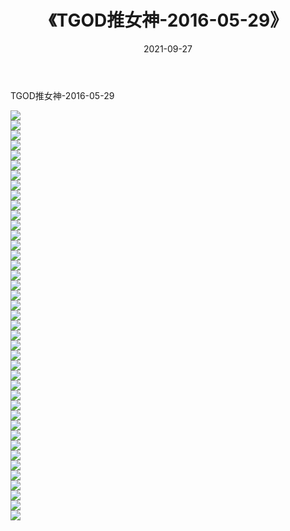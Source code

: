 ﻿---
layout: post
title:  《TGOD推女神-2016-05-29》
date:   2021-09-27
img: http://img.660000.xyz/Sharelink/网络美图/2021/TGOD推女神-2016-05-29/000.jpg
categories: [美女, 清纯, 唯美]
---

TGOD推女神-2016-05-29

  ![](http://img.660000.xyz/Sharelink/网络美图/2021/TGOD推女神-2016-05-29/001.jpg) <br> ![](http://img.660000.xyz/Sharelink/网络美图/2021/TGOD推女神-2016-05-29/002.jpg) <br> ![](http://img.660000.xyz/Sharelink/网络美图/2021/TGOD推女神-2016-05-29/003.jpg) <br> ![](http://img.660000.xyz/Sharelink/网络美图/2021/TGOD推女神-2016-05-29/004.jpg) <br> ![](http://img.660000.xyz/Sharelink/网络美图/2021/TGOD推女神-2016-05-29/005.jpg) <br> ![](http://img.660000.xyz/Sharelink/网络美图/2021/TGOD推女神-2016-05-29/006.jpg) <br> ![](http://img.660000.xyz/Sharelink/网络美图/2021/TGOD推女神-2016-05-29/007.jpg) <br> ![](http://img.660000.xyz/Sharelink/网络美图/2021/TGOD推女神-2016-05-29/008.jpg) <br> ![](http://img.660000.xyz/Sharelink/网络美图/2021/TGOD推女神-2016-05-29/009.jpg) <br> ![](http://img.660000.xyz/Sharelink/网络美图/2021/TGOD推女神-2016-05-29/010.jpg) <br> ![](http://img.660000.xyz/Sharelink/网络美图/2021/TGOD推女神-2016-05-29/011.jpg) <br> ![](http://img.660000.xyz/Sharelink/网络美图/2021/TGOD推女神-2016-05-29/012.jpg) <br> ![](http://img.660000.xyz/Sharelink/网络美图/2021/TGOD推女神-2016-05-29/013.jpg) <br> ![](http://img.660000.xyz/Sharelink/网络美图/2021/TGOD推女神-2016-05-29/014.jpg) <br> ![](http://img.660000.xyz/Sharelink/网络美图/2021/TGOD推女神-2016-05-29/015.jpg) <br> ![](http://img.660000.xyz/Sharelink/网络美图/2021/TGOD推女神-2016-05-29/016.jpg) <br> ![](http://img.660000.xyz/Sharelink/网络美图/2021/TGOD推女神-2016-05-29/017.jpg) <br> ![](http://img.660000.xyz/Sharelink/网络美图/2021/TGOD推女神-2016-05-29/018.jpg) <br> ![](http://img.660000.xyz/Sharelink/网络美图/2021/TGOD推女神-2016-05-29/019.jpg) <br> ![](http://img.660000.xyz/Sharelink/网络美图/2021/TGOD推女神-2016-05-29/020.jpg) <br> ![](http://img.660000.xyz/Sharelink/网络美图/2021/TGOD推女神-2016-05-29/021.jpg) <br> ![](http://img.660000.xyz/Sharelink/网络美图/2021/TGOD推女神-2016-05-29/022.jpg) <br> ![](http://img.660000.xyz/Sharelink/网络美图/2021/TGOD推女神-2016-05-29/023.jpg) <br> ![](http://img.660000.xyz/Sharelink/网络美图/2021/TGOD推女神-2016-05-29/024.jpg) <br> ![](http://img.660000.xyz/Sharelink/网络美图/2021/TGOD推女神-2016-05-29/025.jpg) <br> ![](http://img.660000.xyz/Sharelink/网络美图/2021/TGOD推女神-2016-05-29/026.jpg) <br> ![](http://img.660000.xyz/Sharelink/网络美图/2021/TGOD推女神-2016-05-29/027.jpg) <br> ![](http://img.660000.xyz/Sharelink/网络美图/2021/TGOD推女神-2016-05-29/028.jpg) <br> ![](http://img.660000.xyz/Sharelink/网络美图/2021/TGOD推女神-2016-05-29/029.jpg) <br> ![](http://img.660000.xyz/Sharelink/网络美图/2021/TGOD推女神-2016-05-29/030.jpg) <br> ![](http://img.660000.xyz/Sharelink/网络美图/2021/TGOD推女神-2016-05-29/031.jpg) <br> ![](http://img.660000.xyz/Sharelink/网络美图/2021/TGOD推女神-2016-05-29/032.jpg) <br> ![](http://img.660000.xyz/Sharelink/网络美图/2021/TGOD推女神-2016-05-29/033.jpg) <br> ![](http://img.660000.xyz/Sharelink/网络美图/2021/TGOD推女神-2016-05-29/034.jpg) <br> ![](http://img.660000.xyz/Sharelink/网络美图/2021/TGOD推女神-2016-05-29/035.jpg) <br> ![](http://img.660000.xyz/Sharelink/网络美图/2021/TGOD推女神-2016-05-29/036.jpg) <br> ![](http://img.660000.xyz/Sharelink/网络美图/2021/TGOD推女神-2016-05-29/037.jpg) <br> ![](http://img.660000.xyz/Sharelink/网络美图/2021/TGOD推女神-2016-05-29/038.jpg) <br> ![](http://img.660000.xyz/Sharelink/网络美图/2021/TGOD推女神-2016-05-29/039.jpg) <br> ![](http://img.660000.xyz/Sharelink/网络美图/2021/TGOD推女神-2016-05-29/040.jpg) <br> ![](http://img.660000.xyz/Sharelink/网络美图/2021/TGOD推女神-2016-05-29/041.jpg) <br>